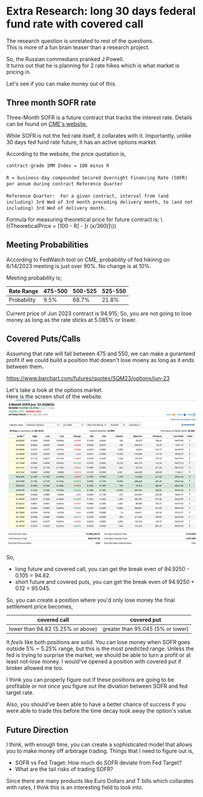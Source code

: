 # Extra Research: long 30 days federal fund rate with covered call
The research question is unrelated to rest of the questions.  
This is more of a fun brain teaser than a research project.

So, the Russian commedians pranked J Powell.  
It turns out that he is planning for 2 rate hikes which is what market is pricing in.

Let's see if you can make money out of this.

## Three month SOFR rate
Three-Month SOFR is a future contract that tracks the interest rate.
Details can be found on [CME's website.](https://www.cmegroup.com/markets/interest-rates/stirs/eurodollar.contractSpecs.html)

While SOFR is not the fed rate itself, it collarates with it.
Importantly, unlike 30 days fed fund rate future, it has an active options market.

According to the website, the price quotation is,
```
contract-grade IMM Index = 100 minus R 

R = business-day compounded Secured Overnight Financing Rate (SOFR) per annum during contract Reference Quarter

Reference Quarter:  For a given contract, interval from (and including) 3rd Wed of 3rd month preceding delivery month, to (and not including) 3rd Wed of delivery month.
```

Formula for measuring theoretical price for future contract is;
\\((TheoreticalPrice = [100 - R] - [r (x/360)]\\))  

## Meeting Probabilities
According to FedWatch tool on CME, probability of fed hikinng on 6/14/2023 meeting is just over 90%. No change is at 10%. 

Meeting probability is;

| Rate Range  | 475-500 | 500-525 | 525-550 |
| ----------- | ------- | ------- | ------- |
| Probability | 9.5%    | 68.7%   | 21.8%   |

Current price of Jun 2023 contract is 94.915; So, you are not going to lose money as long as the rate sticks at 5.085% or lower.

## Covered Puts/Calls
Assuming that rate will fall between 475 and 550, we can make a guranteed profit if we could build a position that doesn't lose moeny as long as it ends between them.

https://www.barchart.com/futures/quotes/SQM23/options/jun-23

Let's take a look at the options market.  
Here is the screen shot of the website.
![](./main.png)

So, 
- long future and covered call, you can get the break even of 94.9250 - 0.105 = 94.82.
- short future and covered puts, you can get the break even of 94.9250 + 0.12 = 95.045.

So, you can create a position where you'd only lose money the final settlement price becomes,  

| covered call                      | covered put                       |
| --------------------------------- | --------------------------------- |
| lower than 94.82 (5.25% or above) | greater than 95.045 (5% or lower) |

It *feels* like both positions are solid.
You can lose money when SOFR goes outside 5% ~ 5.25% range, but this is the most predicted range.
Unless the fed is trying to surprise the market, we should be able to turn a profit or at least not-lose money.
I would've opened a position with covered put if broker allowed me too.

I think you can properly figure out if these positions are going to be profitable or not once you figure out the diviation between SOFR and fed target rate.

Also, you should've been able to have a better chance of success if you were able to trade this before the time decay took away the option's value.

## Future Direction

I think, with enough time, you can create a sophisticated model that allows you to make money off arbitrage trading.
Things that I need to figure out is,
- SOFR vs Fed Traget: How much do SOFR deviate from Fed Target?
- What are the tail risks of trading SOFR?

Since there are many products like Euro Dollars and T bills which collarates with rates, I think this is an interesting field to look into.


